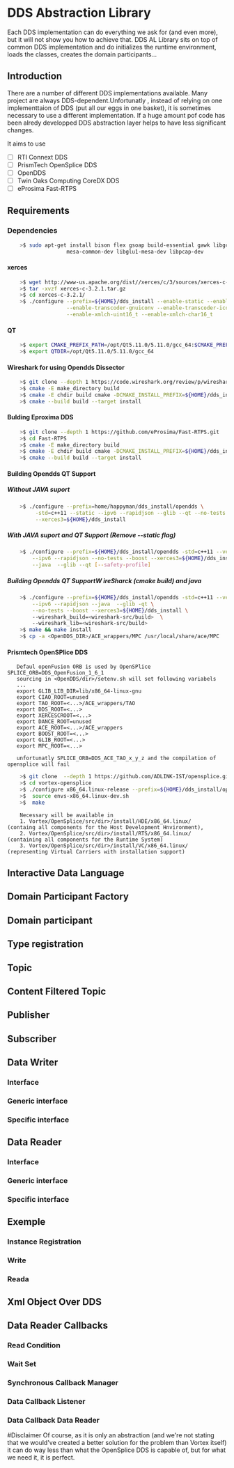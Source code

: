 # DDS Abstraction Library 
Each DDS implementation can do everything we ask for (and even more), but it will not show you how to achieve that. 
DDS AL Library sits on top of common DDS implementation and do initializes the runtime environment, 
loads the classes, creates the domain participants...
## Introduction

There are a number of different DDS implementations available.
Many project are always DDS-dependent.Unfortunatly , instead of relying
on one implementtaion of DDS (put all our eggs in one basket), it is sometimes 
necessary to use a different implementation. If a huge amount pof code has been alredy developped
DDS abstraction layer helps to have less significant changes.

It aims to use
- [ ]  RTI Connext DDS
- [ ]  PrismTech OpenSplice DDS
- [ ]  OpenDDS
- [ ]  Twin Oaks Computing CoreDX DDS
- [ ]  eProsima Fast-RTPS

## Requirements

### Dependencies

```sh
    >$ sudo apt-get install bison flex gsoap build-essential gawk libgcrypt20-dev libcrypto++-dev \
                   mesa-common-dev libglu1-mesa-dev libpcap-dev
```
#### xerces

```sh
    >$ wget http://www-us.apache.org/dist//xerces/c/3/sources/xerces-c-3.2.1.tar.gz
    >$ tar -xvzf xerces-c-3.2.1.tar.gz
    >$ cd xerces-c-3.2.1/
    >$ ./configure --prefix=${HOME}/dds_install --enable-static --enable-shared --enable-netaccessor-socket \
                   --enable-transcoder-gnuiconv --enable-transcoder-iconv --enable-msgloader-inmemory \
                   --enable-xmlch-uint16_t --enable-xmlch-char16_t
```
#### QT 

```sh
    >$ export CMAKE_PREFIX_PATH=/opt/Qt5.11.0/5.11.0/gcc_64:$CMAKE_PREFIX_PATH
    >$ export QTDIR=/opt/Qt5.11.0/5.11.0/gcc_64
```

#### Wireshark for using Opendds Dissector 

```sh
    >$ git clone --depth 1 https://code.wireshark.org/review/p/wireshark.git
    >$ cmake -E make_directory build
    >$ cmake -E chdir build cmake -DCMAKE_INSTALL_PREFIX=${HOME}/dds_install/wireshark ..
    >$ cmake --build build --target install
```

#### Bulding Eproxima DDS
```sh
    >$ git clone --depth 1 https://github.com/eProsima/Fast-RTPS.git
    >$ cd Fast-RTPS
    >$ cmake -E make_directory build
    >$ cmake -E chdir build cmake -DCMAKE_INSTALL_PREFIX=${HOME}/dds_install/fats_rtps  -DTHIRDPARTY=ON ..
    >$ cmake --build build --target install
```

#### Building Opendds QT Support
##### Without JAVA suport
```sh
    >$ ./configure --prefix=home/happyman/dds_install/opendds \
         -std=c++11 --static --ipv6 --rapidjson --glib --qt --no-tests --boost \
         --xerces3=${HOME}/dds_install
```
##### With JAVA suport and   QT Support  (Remove --static flag)
```sh
    >$ ./configure --prefix=${HOME}/dds_install/opendds -std=c++11 --verbose  \
        --ipv6 --rapidjson --no-tests --boost --xerces3=${HOME}/dds_install \
        --java  --glib --qt [--safety-profile]
```

##### Building Opendds QT SupportW ireSharck (cmake build) and java
```sh
    >$ ./configure --prefix=${HOME}/dds_install/opendds -std=c++11 --verbose  \
        --ipv6 --rapidjson --java  --glib -qt \
        --no-tests --boost --xerces3=${HOME}/dds_install \ 
        --wireshark_build=<wireshark-src/build>  \ 
        --wireshark_lib=<wireshark-src/build>
    >$ make && make install
    >$ cp -a <OpenDDS_DIR>/ACE_wrappers/MPC /usr/local/share/ace/MPC
```

#### Prismtech OpenSPlice DDS 
```text
   Defaul openFusion ORB is used by OpenSPlice SPLICE_ORB=DDS_OpenFusion_1_6_1
   sourcing in <OpenDDS/dir>/setenv.sh will set following variabels
   ...
   export GLIB_LIB_DIR=lib/x86_64-linux-gnu
   export CIAO_ROOT=unused
   export TAO_ROOT=<...>/ACE_wrappers/TAO
   export DDS_ROOT=<...>
   export XERCESCROOT=<...>
   export DANCE_ROOT=unused
   export ACE_ROOT=<...>/ACE_wrappers
   export BOOST_ROOT=<...>
   export GLIB_ROOT=<...>
   export MPC_ROOT=<...>

   unfortunatly SPLICE_ORB=DDS_ACE_TAO_x_y_z and the compilation of opensplice will fail
```

```sh
    >$ git clone  --depth 1 https://github.com/ADLINK-IST/opensplice.git vortex-opensplice
    >$ cd vortex-opensplice
    >$ ./configure x86_64.linux-release --prefix=${HOME}/dds_install/opensplice
    >$  source envs-x86_64.linux-dev.sh
    >$  make
```

```text
    Necessary will be available in
    1. Vortex/OpenSplice/src/dir>/install/HDE/x86_64.linux/   (containg all components for the Host Development Hnvironment),
    2. Vortex/OpenSplice/src/dir>/install/RTS/x86_64.linux/   (containing all components for the Runtime System)
    3. Vortex/OpenSplice/src/dir>/install/VC/x86_64.linux/    (representing Virtual Carriers with installation support)
```

## Interactive Data Language


##  Domain Participant Factory


## Domain participant


## Type registration


## Topic


## Content Filtered Topic

## Publisher


## Subscriber

## Data Writer

### Interface

### Generic interface

### Specific interface

## Data Reader

### Interface

### Generic interface

### Specific interface

## Exemple

### Instance Registration

### Write

### Reada

## Xml Object Over DDS

## Data Reader Callbacks

### Read Condition

### Wait Set

### Synchronous Callback Manager

### Data Callback Listener

### Data Callback Data Reader

#Disclaimer
Of course, as it is only an abstraction (and we're not stating that we would've created a better solution 
for the problem than Vortex itself) it can do way less than what the OpenSplice DDS is capable of, 
but for what we need it, it is perfect.


